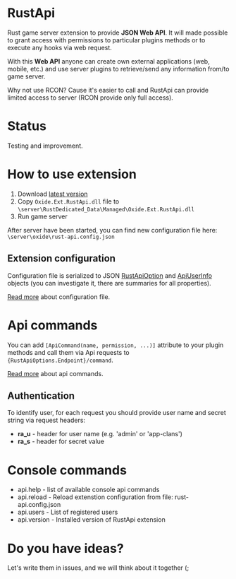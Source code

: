 # RustApi
Rust game server extension to provide **JSON Web API**.
It will made possible to grant access with permissions to particular plugins methods or to execute any hooks via web request.

With this **Web API** anyone can create own external applications (web, mobile, etc.) and use server plugins to retrieve/send any information from/to game server.

Why not use RCON? Cause it's easier to call and RustApi can provide limited access to server (RCON provide only full access).

# Status
Testing and improvement.

# How to use extension
1. Download [latest version](https://github.com/NickRimmer/RustApi/releases)
2. Copy `Oxide.Ext.RustApi.dll` file to `\server\RustDedicated_Data\Managed\Oxide.Ext.RustApi.dll`
3. Run game server

After server have been started, you can find new configuration file here:
`\server\oxide\rust-api.config.json`

## Extension configuration
Configuration file is serialized to JSON [RustApiOption](Oxide.Ext.RustApi/Models/RustApiOptions.cs) and [ApiUserInfo](Oxide.Ext.RustApi/Models/ApiUserInfo.cs) objects (you can investigate it, there are summaries for all properties).

[Read more](Configuration.md) about configuration file.

# Api commands
You can add `[ApiCommand(name, permission, ...)]` attribute to your plugin methods and call them via Api requests to `{RustApiOptions.Endpoint}/command`.

[Read more](Commands.md) about api commands.

## Authentication
To identify user, for each request you should provide user name and secret string via request headers:
- **ra_u** - header for user name (e.g. 'admin' or 'app-clans')
- **ra_s** - header for secret value

# Console commands
- api.help - list of available console api commands
- api.reload - Reload extenstion configuration from file: rust-api.config.json
- api.users - List of registered users
- api.version - Installed version of RustApi extension

# Do you have ideas?
Let's write them in issues, and we will think about it together (;
